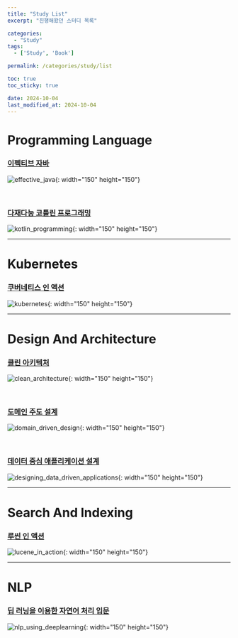 ```yaml
---
title: "Study List"
excerpt: "진행해왔던 스터디 목록"

categories:
  - "Study"
tags:
  - ['Study', 'Book']

permalink: /categories/study/list

toc: true
toc_sticky: true

date: 2024-10-04
last_modified_at: 2024-10-04
---
```


# Programming Language

### [이펙티브 자바](https://purple-marquis-224.notion.site/Effective-Java-53c4476305c04e39bd1a0fa4ec8505b9?pvs=74)

![effective_java](/assets/images/posts_img/study/effective_java.png){: width="150" height="150"}

<br/>

### [다재다능 코틀린 프로그래밍](https://secret-forgery-e25.notion.site/92d7665ea592429caca6e1eb599ac7bc)

![kotlin_programming](/assets/images/posts_img/study/kotlin_programming.png){: width="150" height="150"}

---

# Kubernetes

### [쿠버네티스 인 액션](https://purple-marquis-224.notion.site/84f6911efbd045a98e53352b58e28d52?pvs=4)

![kubernetes](/assets/images/posts_img/study/kubernetes.png){: width="150" height="150"}

---

# Design And Architecture

### [클린 아키텍처](https://purple-marquis-224.notion.site/9b792ede429d43278c8a553f34baa10c?pvs=4)

![clean_architecture](/assets/images/posts_img/study/clean_architecture.png){: width="150" height="150"}

<br/>

### [도메인 주도 설계](https://purple-marquis-224.notion.site/7ef16b6f4ada4fff9d8b2088185549e6?pvs=4)

![domain_driven_design](/assets/images/posts_img/study/domain_driven_design.png){: width="150" height="150"}

<br/>

### [데이터 중심 애플리케이션 설계](https://github.com/developer-parkssi/designing-data-intensive-applications)

![designing_data_driven_applications](/assets/images/posts_img/study/designing_data_driven_applications.png){: width="150" height="150"}

---

# Search And Indexing

### [루씬 인 액션](https://purple-marquis-224.notion.site/bb0304840a064fe894e2cdd9d676bac5?pvs=4)

![lucene_in_action](/assets/images/posts_img/study/lucene_in_action.png){: width="150" height="150"}

---

# NLP

### [딥 러닝을 이용한 자연어 처리 입문](https://github.com/developer-parkssi/NLP-basics-with-DeepLearning)

![nlp_using_deeplearning](/assets/images/posts_img/study/nlp_using_deeplearning.png){: width="150" height="150"}


